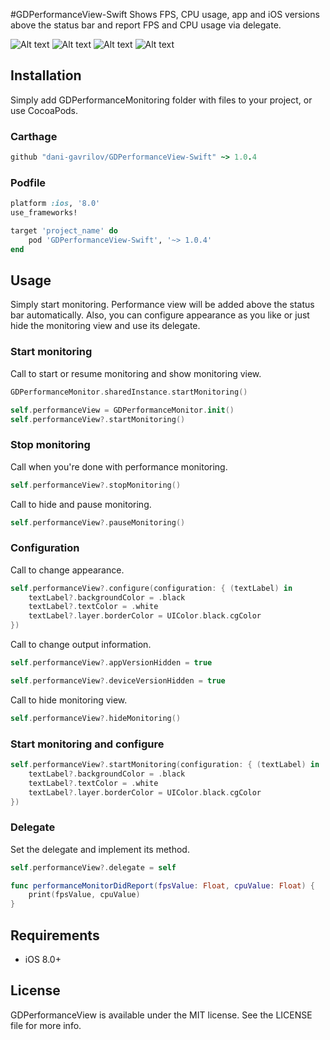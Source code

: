 #GDPerformanceView-Swift
Shows FPS, CPU usage, app and iOS versions above the status bar and report FPS and CPU usage via delegate.

![Alt text](https://github.com/dani-gavrilov/GDPerformanceView/blob/master/performance_view.PNG?raw=true "Example PNG")
![Alt text](https://github.com/dani-gavrilov/GDPerformanceView/blob/master/performance_view_2.PNG?raw=true "Example PNG")
![Alt text](https://github.com/dani-gavrilov/GDPerformanceView/blob/master/performance_view_3.PNG?raw=true "Example PNG")
![Alt text](https://github.com/dani-gavrilov/GDPerformanceView/blob/master/performance_view_4.PNG?raw=true "Example PNG")

## Installation
Simply add GDPerformanceMonitoring folder with files to your project, or use CocoaPods.

### Carthage
```ruby
github "dani-gavrilov/GDPerformanceView-Swift" ~> 1.0.4
```

### Podfile
```ruby
platform :ios, '8.0'
use_frameworks!

target 'project_name' do
	pod 'GDPerformanceView-Swift', '~> 1.0.4'
end
```

## Usage

Simply start monitoring. Performance view will be added above the status bar automatically.
Also, you can configure appearance as you like or just hide the monitoring view and use its delegate.

### Start monitoring

Call to start or resume monitoring and show monitoring view.

```swift
GDPerformanceMonitor.sharedInstance.startMonitoring()
```

```swift
self.performanceView = GDPerformanceMonitor.init()
self.performanceView?.startMonitoring()
```

### Stop monitoring

Call when you're done with performance monitoring.

```swift
self.performanceView?.stopMonitoring()
```

Call to hide and pause monitoring.

```swift
self.performanceView?.pauseMonitoring()
```

### Configuration

Call to change appearance.

```swift
self.performanceView?.configure(configuration: { (textLabel) in
	textLabel?.backgroundColor = .black
	textLabel?.textColor = .white
	textLabel?.layer.borderColor = UIColor.black.cgColor
})
```

Call to change output information.

```swift
self.performanceView?.appVersionHidden = true

self.performanceView?.deviceVersionHidden = true
```

Call to hide monitoring view.

```swift
self.performanceView?.hideMonitoring()
```

### Start monitoring and configure

```swift
self.performanceView?.startMonitoring(configuration: { (textLabel) in
	textLabel?.backgroundColor = .black
	textLabel?.textColor = .white
	textLabel?.layer.borderColor = UIColor.black.cgColor
})
```

### Delegate

Set the delegate and implement its method.

```swift
self.performanceView?.delegate = self
```

```swift
func performanceMonitorDidReport(fpsValue: Float, cpuValue: Float) {
	print(fpsValue, cpuValue)
}
```

## Requirements
- iOS 8.0+

## License
GDPerformanceView is available under the MIT license. See the LICENSE file for more info.
